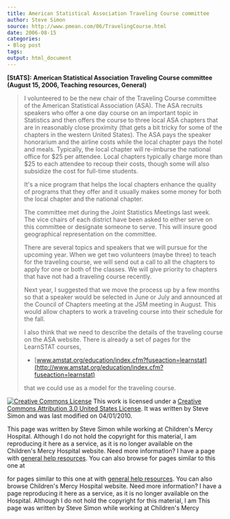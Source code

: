 ```yaml
---
title: American Statistical Association Traveling Course committee
author: Steve Simon
source: http://www.pmean.com/06/TravelingCourse.html
date: 2006-08-15
categories:
- Blog post
tags:
output: html_document
---
```

**[StATS]:** **American Statistical Association
Traveling Course committee (August 15, 2006, Teaching resources,
General)**

> I volunteered to be the new chair of the Traveling Course committee of
> the American Statistical Association (ASA). The ASA recruits speakers
> who offer a one day course on an important topic in Statistics and
> then offers the course to three local ASA chapters that are in
> reasonably close proximity (that gets a bit tricky for some of the
> chapters in the western United States). The ASA pays the speaker
> honorarium and the airline costs while the local chapter pays the
> hotel and meals. Typically, the local chapter will re-imburse the
> national office for \$25 per attendee. Local chapters typically charge
> more than \$25 to each attendee to recoup their costs, though some
> will also subsidize the cost for full-time students.
>
> It's a nice program that helps the local chapters enhance the quality
> of programs that they offer and it usually makes some money for both
> the local chapter and the national chapter.
>
> The committee met during the Joint Statistics Meetings last week. The
> vice chairs of each district have been asked to either serve on this
> committee or designate someone to serve. This will insure good
> geographical representation on the committee.
>
> There are several topics and speakers that we will pursue for the
> upcoming year. When we get two volunteers (maybe three) to teach for
> the traveling course, we will send out a call to all the chapters to
> apply for one or both of the classes. We will give priority to
> chapters that have not had a traveling course recently.
>
> Next year, I suggested that we move the process up by a few months so
> that a speaker would be selected in June or July and announced at the
> Council of Chapters meeting at the JSM meeting in August. This would
> allow chapters to work a traveling course into their schedule for the
> fall.
>
> I also think that we need to describe the details of the traveling
> course on the ASA website. There is already a set of pages for the
> LearnSTAT courses,
>
> -   [www.amstat.org/education/index.cfm?fuseaction=learnstat](http://www.amstat.org/education/index.cfm?fuseaction=learnstat)
>
> that we could use as a model for the traveling course.

[![Creative Commons
License](http://i.creativecommons.org/l/by/3.0/us/80x15.png)](http://creativecommons.org/licenses/by/3.0/us/)
This work is licensed under a [Creative Commons Attribution 3.0 United
States License](http://creativecommons.org/licenses/by/3.0/us/). It was
written by Steve Simon and was last modified on 04/01/2010.

This page was written by Steve Simon while working at Children's Mercy
Hospital. Although I do not hold the copyright for this material, I am
reproducing it here as a service, as it is no longer available on the
Children's Mercy Hospital website. Need more information? I have a page
with [general help resources](../GeneralHelp.html). You can also browse
for pages similar to this one at
<!---More--->
for pages similar to this one at
with [general help resources](../GeneralHelp.html). You can also browse
Children's Mercy Hospital website. Need more information? I have a page
reproducing it here as a service, as it is no longer available on the
Hospital. Although I do not hold the copyright for this material, I am
This page was written by Steve Simon while working at Children's Mercy

<!---Do not use
**[StATS]:** **American Statistical Association
This page was written by Steve Simon while working at Children's Mercy
Hospital. Although I do not hold the copyright for this material, I am
reproducing it here as a service, as it is no longer available on the
Children's Mercy Hospital website. Need more information? I have a page
with [general help resources](../GeneralHelp.html). You can also browse
for pages similar to this one at
--->


